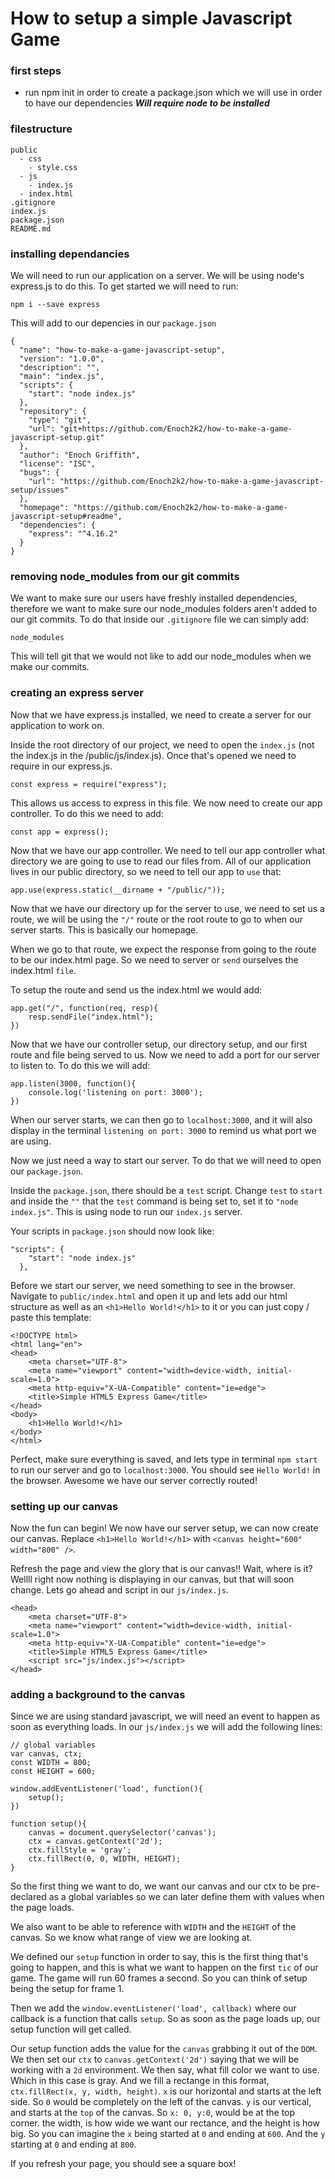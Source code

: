 # How to setup a simple Javascript Game

### first steps
- run npm init in order to create a package.json which we will use in order to have our dependencies ***Will require node to be installed***

### filestructure
```
public
  - css
    - style.css
  - js
    - index.js
  - index.html
.gitignore
index.js
package.json
README.md
```

### installing dependancies
We will need to run our application on a server. We will be using node's express.js to do this. To get started we will need to run:
```
npm i --save express
```
This will add to our depencies in our `package.json`
```
{
  "name": "how-to-make-a-game-javascript-setup",
  "version": "1.0.0",
  "description": "",
  "main": "index.js",
  "scripts": {
    "start": "node index.js"
  },
  "repository": {
    "type": "git",
    "url": "git+https://github.com/Enoch2k2/how-to-make-a-game-javascript-setup.git"
  },
  "author": "Enoch Griffith",
  "license": "ISC",
  "bugs": {
    "url": "https://github.com/Enoch2k2/how-to-make-a-game-javascript-setup/issues"
  },
  "homepage": "https://github.com/Enoch2k2/how-to-make-a-game-javascript-setup#readme",
  "dependencies": {
    "express": "^4.16.2"
  }
}
```

### removing node_modules from our git commits
We want to make sure our users have freshly installed dependencies, therefore we want to make sure our node_modules folders aren't added to our git commits. To do that inside our `.gitignore` file we can simply add:
```
node_modules
```
This will tell git that we would not like to add our node_modules when we make our commits.

### creating an express server
Now that we have express.js installed, we need to create a server for our application to work on.

Inside the root directory of our project, we need to open the `index.js` (not the index.js in the /public/js/index.js). Once that's opened we need to require in our express.js.
```
const express = require("express");
```
This allows us access to express in this file. We now need to create our app controller. To do this we need to add:
```
const app = express();
```
Now that we have our app controller. We need to tell our app controller what directory we are going to use to read our files from. All of our application lives in our public directory, so we need to tell our app to `use` that:
```
app.use(express.static(__dirname + "/public/"));
```
Now that we have our directory up for the server to use, we need to set us a route, we will be using the `"/"` route or the root route to go to when our server starts. This is basically our homepage.

When we go to that route, we expect the response from going to the route to be our index.html page. So we need to server or `send` ourselves the index.html `file`.

To setup the route and send us the index.html we would add:
```
app.get("/", function(req, resp){
    resp.sendFile("index.html");
})
```
Now that we have our controller setup, our directory setup, and our first route and file being served to us. Now we need to add a port for our server to listen to. To do this we will add:
```
app.listen(3000, function(){
    console.log('listening on port: 3000');
})
```
When our server starts, we can then go to `localhost:3000`, and it will also display in the terminal `listening on port: 3000` to remind us what port we are using.

Now we just need a way to start our server. To do that we will need to open our `package.json`.

Inside the `package.json`, there should be a `test` script. Change `test` to `start` and inside the `""` that the `test` command is being set to, set it to `"node index.js"`. This is using node to run our `index.js` server.

Your scripts in `package.json` should now look like:
```
"scripts": {
    "start": "node index.js"
  },
```
Before we start our server, we need something to see in the browser. Navigate to `public/index.html` and open it up and lets add our html structure as well as an `<h1>Hello World!</h1>` to it or you can just copy / paste this template:
```
<!DOCTYPE html>
<html lang="en">
<head>
    <meta charset="UTF-8">
    <meta name="viewport" content="width=device-width, initial-scale=1.0">
    <meta http-equiv="X-UA-Compatible" content="ie=edge">
    <title>Simple HTML5 Express Game</title>
</head>
<body>
    <h1>Hello World!</h1>
</body>
</html>
```
Perfect, make sure everything is saved, and lets type in terminal `npm start` to run our server and go to `localhost:3000`. You should see `Hello World!` in the browser. Awesome we have our server correctly routed!

### setting up our canvas
Now the fun can begin! We now have our server setup, we can now create our canvas. Replace `<h1>Hello World!</h1>` with `<canvas height="600" width="800" />`.

Refresh the page and view the glory that is our canvas!! Wait, where is it? Wellll right now nothing is displaying in our canvas, but that will soon change. Lets go ahead and script in our `js/index.js`.
```
<head>
    <meta charset="UTF-8">
    <meta name="viewport" content="width=device-width, initial-scale=1.0">
    <meta http-equiv="X-UA-Compatible" content="ie=edge">
    <title>Simple HTML5 Express Game</title>
    <script src="js/index.js"></script>
</head>
```

### adding a background to the canvas
Since we are using standard javascript, we will need an event to happen as soon as everything loads. In our `js/index.js` we will add the following lines:
```
// global variables
var canvas, ctx;
const WIDTH = 800;
const HEIGHT = 600;

window.addEventListener('load', function(){
    setup();
})

function setup(){
    canvas = document.querySelector('canvas');
    ctx = canvas.getContext('2d');
    ctx.fillStyle = 'gray';
    ctx.fillRect(0, 0, WIDTH, HEIGHT);
}
```
So the first thing we want to do, we want our canvas and our ctx to be pre-declared as a global variables so we can later define them with values when the page loads.

We also want to be able to reference with `WIDTH` and the `HEIGHT` of the canvas. So we know what range of view we are looking at.

We defined our `setup` function in order to say, this is the first thing that's going to happen, and this is what we want to happen on the first `tic` of our game. The game will run 60 frames a second. So you can think of setup being the setup for frame 1.

Then we add the `window.eventListener('load', callback)` where our callback is a function that calls `setup`. So as soon as the page loads up, our setup function will get called.

Our setup function adds the value for the `canvas` grabbing it out of the `DOM`. We then set our `ctx` to `canvas.getContext('2d')` saying that we will be working with a `2d` environment. We then say, what fill color we want to use. Which in this case is gray. And we fill a rectange in this format, `ctx.fillRect(x, y, width, height)`. `x` is our horizontal and starts at the left side. So `0` would be completely on the left of the canvas. `y` is our vertical, and starts at the `top` of the canvas. So `x: 0, y:0`, would be at the top corner. the width, is how wide we want our rectance, and the height is how big. So you can imagine the `x` being started at `0` and ending at `600`. And the `y` starting at `0` and ending at `800`.

If you refresh your page, you should see a square box!